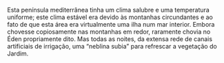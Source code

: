 ﻿Esta península mediterrânea tinha um clima salubre e uma temperatura uniforme; este clima estável era devido às montanhas circundantes e ao fato de que esta área era virtualmente uma ilha num mar interior. Embora chovesse copiosamente nas montanhas em redor, raramente chovia no Éden propriamente dito. Mas todas as noites, da extensa rede de canais artificiais de irrigação, uma “neblina subia” para refrescar a vegetação do Jardim.